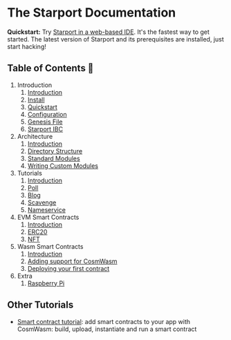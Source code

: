 # The Starport Documentation

**Quickstart:** Try <a href="https://gitpod.io/#https://github.com/tendermint/starport/" target="_blank">Starport in a web-based IDE</a>. It's the fastest way to get started. The latest version of Starport and its prerequisites are installed, just start hacking!

## Table of Contents 🔎

1. Introduction  
   1. [Introduction](1%20Introduction/1%20Introduction.md)  
   2. [Install](1%20Introduction/2%20Install.md)
   3. [Quickstart](1%20Introduction/3%20Quickstart.md)
   4. [Configuration](1%20Introduction/4%20Configuration.md)  
   5. [Genesis File](1%20Introduction/5%20Genesis%20File.md)  
   6. [Starport IBC](1%20Introduction/6%20Starport%20IBC.md)
2. Architecture
    1. [Introduction](2%20Architecture/1%20Introduction.md)  
    2. [Directory Structure](2%20Architecture/2%20Directory%20Structure.md)  
    3. [Standard Modules](2%20Architecture/3%20Standard%20Modules.md)
    4. [Writing Custom Modules](2%20Architecture/4%20Writing%20Custom%20Modules.md)
3. Tutorials  
    1. [Introduction](3%20Starport/1%20Introduction.md)
    2. [Poll](https://github.com/cosmos/sdk-tutorials/blob/master/voter/index.md)
    3. [Blog](https://github.com/cosmos/sdk-tutorials/blob/master/blog/tutorial/01-index.md)
    4. [Scavenge](https://github.com/cosmos/sdk-tutorials/blob/master/scavenge/tutorial/01-background.md)
    5. [Nameservice](https://github.com/cosmos/sdk-tutorials/blob/master/nameservice/tutorial/00-intro.md)
4. EVM Smart Contracts  
    1. [Introduction](4%20EVM%20smart%20contracts/1%20Introduction.md)  
    2. [ERC20](4%20EVM%20smart%20contracts/2%20ERC20.md)  
    3. [NFT](4%20EVM%20smart%20contracts/3%20NFT.md)  
5. Wasm Smart Contracts
    1. [Introduction](5%20Wasm%20Smart%20Contracts/1%20Introduction.md)
    2. [Adding support for CosmWasm](5%20Wasm%20Smart%20Contracts/2%20Adding%20Support%20for%20CosmWasm.md)
    3. [Deploying your first contract](5%20Wasm%20Smart%20Contracts/3%20Deploying%20your%20first%20contract.md)  
6. Extra
    1. [Raspberry Pi](6%20Extra/RaspberryPi.md)

## Other Tutorials

- [Smart contract tutorial](https://www.notion.so/Smart-contracts-with-CosmWasm-c6fbcd584b78437a843e738b922dc108): add smart contracts to your app with CosmWasm: build, upload, instantiate and run a smart contract
